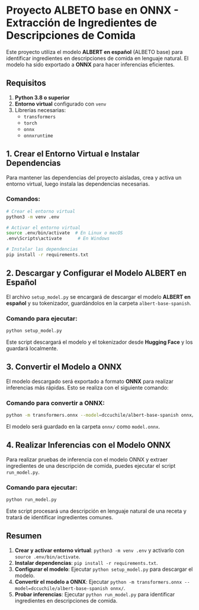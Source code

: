 # Proyecto ALBETO base en ONNX - Extracción de Ingredientes de Descripciones de Comida

Este proyecto utiliza el modelo **ALBERT en español** (ALBETO base) para identificar ingredientes en descripciones de comida en lenguaje natural. El modelo ha sido exportado a **ONNX** para hacer inferencias eficientes.

## Requisitos

1. **Python 3.8 o superior**
2. **Entorno virtual** configurado con `venv`
3. Librerías necesarias:
   - `transformers`
   - `torch`
   - `onnx`
   - `onnxruntime`

## 1. Crear el Entorno Virtual e Instalar Dependencias

Para mantener las dependencias del proyecto aisladas, crea y activa un entorno virtual, luego instala las dependencias necesarias.

### Comandos:

```bash
# Crear el entorno virtual
python3 -m venv .env

# Activar el entorno virtual
source .env/bin/activate  # En Linux o macOS
.env\Scripts\activate      # En Windows

# Instalar las dependencias
pip install -r requirements.txt
```

## 2. Descargar y Configurar el Modelo ALBERT en Español

El archivo `setup_model.py` se encargará de descargar el modelo **ALBERT en español** y su tokenizador, guardándolos en la carpeta `albert-base-spanish`.

### Comando para ejecutar:

```bash
python setup_model.py
```

Este script descargará el modelo y el tokenizador desde **Hugging Face** y los guardará localmente.


## 3. Convertir el Modelo a ONNX

El modelo descargado será exportado a formato **ONNX** para realizar inferencias más rápidas. Esto se realiza con el siguiente comando:

### Comando para convertir a ONNX:

```bash
python -m transformers.onnx --model=dccuchile/albert-base-spanish onnx/
```

El modelo será guardado en la carpeta `onnx/` como `model.onnx`.

## 4. Realizar Inferencias con el Modelo ONNX

Para realizar pruebas de inferencia con el modelo ONNX y extraer ingredientes de una descripción de comida, puedes ejecutar el script `run_model.py`.

### Comando para ejecutar:

```bash
python run_model.py
```

Este script procesará una descripción en lenguaje natural de una receta y tratará de identificar ingredientes comunes.

## Resumen

1. **Crear y activar entorno virtual**: `python3 -m venv .env` y activarlo con `source .env/bin/activate`.
2. **Instalar dependencias**: `pip install -r requirements.txt`.
3. **Configurar el modelo**: Ejecutar `python setup_model.py` para descargar el modelo.
4. **Convertir el modelo a ONNX**: Ejecutar `python -m transformers.onnx --model=dccuchile/albert-base-spanish onnx/`.
5. **Probar inferencias**: Ejecutar `python run_model.py` para identificar ingredientes en descripciones de comida.
